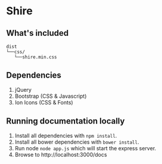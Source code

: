 # Shire


## What's included
```
dist
└──css/
   └──shire.min.css
```

## Dependencies
1. jQuery
1. Bootstrap (CSS & Javascript)
1. Ion Icons (CSS & Fonts)

## Running documentation locally
1. Install all dependencies with `npm install`.
1. Install all bower dependencies with `bower install`.
1. Run node `node app.js` which will start the express server.
1. Browse to http://localhost:3000/docs